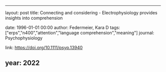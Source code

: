---
layout: post
title: Connecting and considering - Electrophysiology provides insights into comprehension

date: 1996-01-01 00:00
author: Federmeier, Kara D
tags: ["erps","n400","attention","language comprehension","meaning"]
journal: Psychophysiology

link: https://doi.org/10.1111/psyp.13940

year: 2022
----